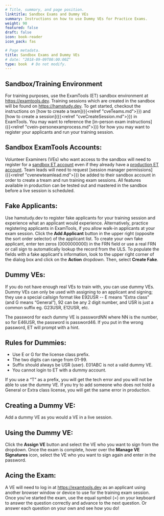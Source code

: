 ```yaml
---
# Title, summary, and page position.
linktitle: Sandbox Exams and Dummy VEs
summary: Instructions on how to use Dummy VEs for Practice Exams.
weight: 90
featured: false
draft: false
icon: book-reader
icon_pack: fas

# Page metadata.
title: Sandbox Exams and Dummy VEs
# date: "2018-09-09T00:00:00Z"
type: book  # Do not modify.
---
```


## Sandbox/Training Environment

For training purposes, use the ExamTools (ET) sandbox environment at https://examtools.dev. Training sessions which are created in the sandbox will be found on https://hamstudy.dev. To get started, checkout the instructions on [how to create a team]({{<relref "cveTeams.md">}}) and [how to create a session]({{<relref "cveCreateSession.md">}}) in ExamTools.  You may want to reference the [in-person exam instructions]({{<relref "cvein-personexamprocess.md">}}) for how you may want to register your applicants and run your training session. 

## Sandbox ExamTools Accounts:

Volunteer Examiners (VEs) who want access to the sandbox will need to register for a [sandbox ET account](/docs/ve/getsandboxaccount) even if they already have a [production ET account](/docs/ve/getexamtoolsaccount). Team leads will need to request [session manager permissions]({{<relref "cvenewteamlead.md">}}) be added to their sandbox account in order to create a tream and run training exam sessions.  All features available in production can be tested out and mastered in the sandbox before a live session is scheduled.  

## Fake Applicants:

Use hamstudy.dev to register fake applicants for your training session and experience what an applicant would experience. Alternatively, practice registering applicants in ExamTools, if you allow walk-in applicants at your exam session. Click the **Add Applicant** button in the upper right (opposite the sort order selector) of the applicant list. To create your own fake applicant, enter ten zeros (0000000000) in the FRN field or use a real FRN or call sign to automatically lookup the record from the ULS. 
To populate the fields with a fake applicant's information, look to the upper right corner of the dialog box and click on the **Action** dropdown.  Then, select **Create Fake**. 

## Dummy VEs:

If you do not have enough real VEs to train with, you can use dummy VEs.  Dummy VEs can only be used with assigning to an applicant and signing; they use a special callsign format like E92USR -- E means "Extra class" (and G means “General”), 92 can be any 2 digit number, and USR is just a common suffix eg. G23USR, E12USR, etc.

The password for each dummy VE is passwordNN where NN is the number, so for E46USR, the password is password46.  If you put in the wrong password, ET will prompt with a hint.

## Rules for Dummies:

* Use E or G for the license class prefix.
* The two digits can range from 01-99.
* Suffix should always be USR (user).  E01ABC is not a valid dummy VE.  
* You cannot login to ET with a dummy account.

If you use a “T” as a prefix,  you will get the tech error and you will not be able to use the dummy VE.  If you try to add someone who does not hold a General or Extra class license, you will get the same error in production.

## Creating a Dummy VE:

Add a dummy VE as you would a VE in a live session. 

## Using the Dummy VE: 

Click the **Assign VE** button and select the VE who you want to sign from the dropdown. Once the exam is complete, hover over the **Manage VE Signatures** icon, select the VE who you want to sign again and enter in the password.

## Acing the Exam:

A VE will need to log in at https://examtools.dev as an applicant using another browser window or device to use for the training exam session.  Once you've started the exam, use the equal symbol (=) on your keyboard to answer the question correctly and advance to the next question.  Or answer each question on your own and see how you do! 
